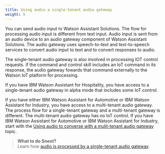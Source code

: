 ```yaml
---
title: Using audio a single-tenant audio gateway 
weight: 5
---
```

You can send audio input to Watson Assistant Solutions.  The flow for processing audio input is different from text input.  Audio input is sent from an audio device to an audio gateway component of Watson Assistant Solutions.  The audio gateway uses speech-to-text and text-to-speech services to convert audio input to text and to convert responses to audio.

The single-tenant audio gateway is also involved in processing IOT control requests.  If the command and control skill includes an IoT command in its response, the audio gateway fowards that command externally to the Watson IoT platform for processing.

If you have IBM Watson Assistant for Hospitality, you have access to a single-tenant audio gateway in alpha mode that includes some IoT control.

If you have either IBM Watson Assistant for Automotive or IBM Watson Assistant for Industry, you have access to a multi-tenant audio gateway. The process flow for a single-tenant gateway and a multi-tenant gateway is different. The multi-tenant audio gateway has no IoT control. If you have IBM Watson Assistant for Automotive or IBM Watson Assistant for Industry, start with the [Using audio to converse with a mulit-tenant audio gateway]({{site.baseurl}}/audio/audio_support/) topic.

> **What to do Snext?**<br/>
Learn how [audio is processed by a single-tenant audio gateway]({{site.baseurl}}/audio_single/how_it_works_audio).

